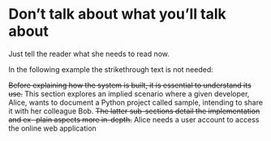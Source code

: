 



# Don’t talk about what you’ll talk about

Just tell the reader what she needs to read now. 

In the following example the strikethrough text is not needed:

~~Before explaining how the system is built, it is essential to understand its use.~~ This section explores an implied scenario where a given developer, Alice, wants to document a Python project called sample, intending to share it with her colleague Bob. ~~The latter sub-sections detail the implementation and ex- plain aspects more in-depth.~~ Alice needs a user account to access the online web application



